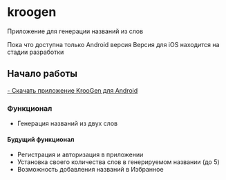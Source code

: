 # kroogen

Приложение для генерации названий из слов

Пока что доступна только Android версия
Версия для iOS находится на стадии разработки

## Начало работы
[- Скачать приложение KrooGen для Android](https://drive.google.com/file/d/1UXtC5z-WjgN5MeNPyyOFDG_vuUvugHlG/view)

### Функционал
- Генерация названий из двух слов

#### Будущий функционал
- Регистрация и авторизация в приложении
- Установка своего количества слов в генерируемом названии (до 5)
- Возможность добавления названий в Избранное